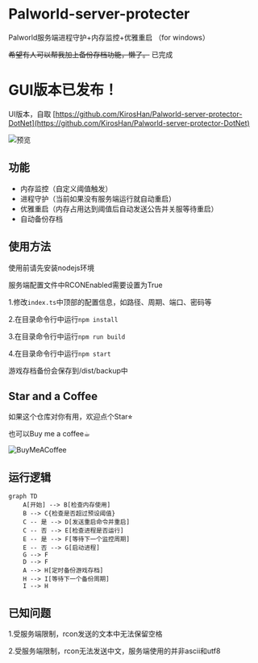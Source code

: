 # Palworld-server-protecter
 Palworld服务端进程守护+内存监控+优雅重启
（for windows）

~~希望有人可以帮我加上备份存档功能，懒了。~~  已完成

# GUI版本已发布！

UI版本，自取
[https://github.com/KirosHan/Palworld-server-protector-DotNet](https://github.com/KirosHan/Palworld-server-protector-DotNet)

![预览](https://raw.githubusercontent.com/KirosHan/Palworld-server-protector-DotNet/main/PNG/screen.png)

## 功能
- 内存监控（自定义阈值触发）
- 进程守护（当前如果没有服务端运行就自动重启）
- 优雅重启（内存占用达到阈值后自动发送公告并关服等待重启）
- 自动备份存档

## 使用方法
使用前请先安装nodejs环境

服务端配置文件中RCONEnabled需要设置为True

1.修改`index.ts`中顶部的配置信息，如路径、周期、端口、密码等

2.在目录命令行中运行`npm install`

3.在目录命令行中运行`npm run build`

4.在目录命令行中运行`npm start`

游戏存档备份会保存到/dist/backup中

## Star and a Coffee

如果这个仓库对你有用，欢迎点个Star⭐︎

也可以Buy me a coffee☕︎

![BuyMeACoffee](https://raw.githubusercontent.com/KirosHan/Palworld-server-protector/main/PNG/buymeacoffee.png)

## 运行逻辑

```mermaid
graph TD
    A[开始] --> B[检查内存使用]
    B --> C{检查是否超过预设阈值}
    C -- 是 --> D[发送重启命令并重启]
    C -- 否 --> E[检查进程是否运行]
    E -- 是 --> F[等待下一个监控周期]
    E -- 否 --> G[启动进程]
    G --> F
    D --> F
    A --> H[定时备份游戏存档]
    H --> I[等待下一个备份周期]
    I --> H
```
## 已知问题
1.受服务端限制，rcon发送的文本中无法保留空格

2.受服务端限制，rcon无法发送中文，服务端使用的并非ascii和utf8

